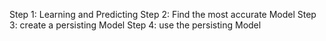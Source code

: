 Step 1: Learning and Predicting
Step 2: Find the most accurate Model
Step 3: create a persisting Model
Step 4: use the persisting Model
